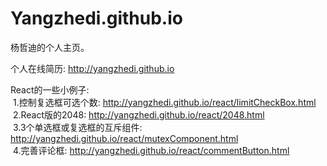 # Yangzhedi.github.io
杨哲迪的个人主页。

个人在线简历: http://yangzhedi.github.io

React的一些小例子: <br/>
&nbsp;1.控制复选框可选个数: <a>http://yangzhedi.github.io/react/limitCheckBox.html</a><br/>
&nbsp;2.React版的2048: <a>http://yangzhedi.github.io/react/2048.html</a><br/>
&nbsp;3.3个单选框或复选框的互斥组件: <a>http://yangzhedi.github.io/react/mutexComponent.html</a><br/>
&nbsp;4.完善评论框: <a>http://yangzhedi.github.io/react/commentButton.html</a><br/>
